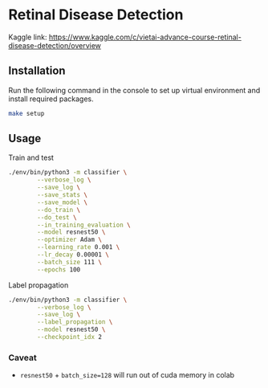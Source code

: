 # Retinal Disease Detection

Kaggle link: https://www.kaggle.com/c/vietai-advance-course-retinal-disease-detection/overview

## Installation
Run the following command in the console to set up virtual environment and install required packages.
```bash
make setup
```

## Usage
Train and test
```bash
./env/bin/python3 -m classifier \
		--verbose_log \
		--save_log \
		--save_stats \
		--save_model \
		--do_train \
		--do_test \
		--in_training_evaluation \
		--model resnest50 \
		--optimizer Adam \
		--learning_rate 0.001 \
		--lr_decay 0.00001 \
        --batch_size 111 \
		--epochs 100
```

Label propagation
```bash
./env/bin/python3 -m classifier \
        --verbose_log \
        --save_log \
        --label_propagation \
        --model resnest50 \
        --checkpoint_idx 2
```

### Caveat
* `resnest50` + `batch_size=128` will run out of cuda memory in colab
